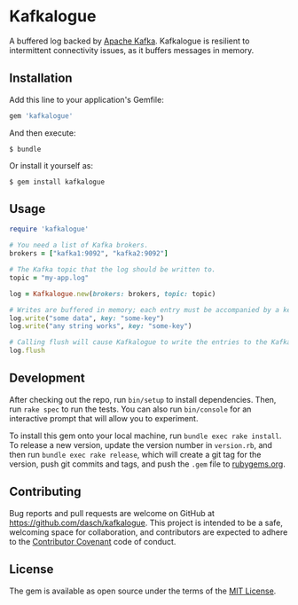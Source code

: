 # Kafkalogue

A buffered log backed by [Apache Kafka](http://kafka.apache.org/). Kafkalogue is resilient to intermittent connectivity issues, as it buffers messages in memory.

## Installation

Add this line to your application's Gemfile:

```ruby
gem 'kafkalogue'
```

And then execute:

    $ bundle

Or install it yourself as:

    $ gem install kafkalogue

## Usage

```ruby
require 'kafkalogue'

# You need a list of Kafka brokers.
brokers = ["kafka1:9092", "kafka2:9092"]

# The Kafka topic that the log should be written to.
topic = "my-app.log"

log = Kafkalogue.new(brokers: brokers, topic: topic)

# Writes are buffered in memory; each entry must be accompanied by a key.
log.write("some data", key: "some-key")
log.write("any string works", key: "some-key")

# Calling flush will cause Kafkalogue to write the entries to the Kafka topic.
log.flush
```

## Development

After checking out the repo, run `bin/setup` to install dependencies. Then, run `rake spec` to run the tests. You can also run `bin/console` for an interactive prompt that will allow you to experiment.

To install this gem onto your local machine, run `bundle exec rake install`. To release a new version, update the version number in `version.rb`, and then run `bundle exec rake release`, which will create a git tag for the version, push git commits and tags, and push the `.gem` file to [rubygems.org](https://rubygems.org).

## Contributing

Bug reports and pull requests are welcome on GitHub at https://github.com/dasch/kafkalogue. This project is intended to be a safe, welcoming space for collaboration, and contributors are expected to adhere to the [Contributor Covenant](contributor-covenant.org) code of conduct.


## License

The gem is available as open source under the terms of the [MIT License](http://opensource.org/licenses/MIT).

